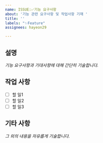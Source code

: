 ```yaml
---
name: ISSUE:✅기능 요구사항
about: '기능 관련 요구사항 및 작업사항 기재 '
title: ''
labels: "✨Feature"
assignees: hayeon29

---
```


## 설명
*기능 요구사항과 기대사항에 대해 간단히 기술합니다.*

## 작업 사항
- [ ] 할 일1
- [ ] 할 일2
- [ ] 할 일3

## 기타 사항
*그 외의 내용을 자유롭게 기술합니다.*
